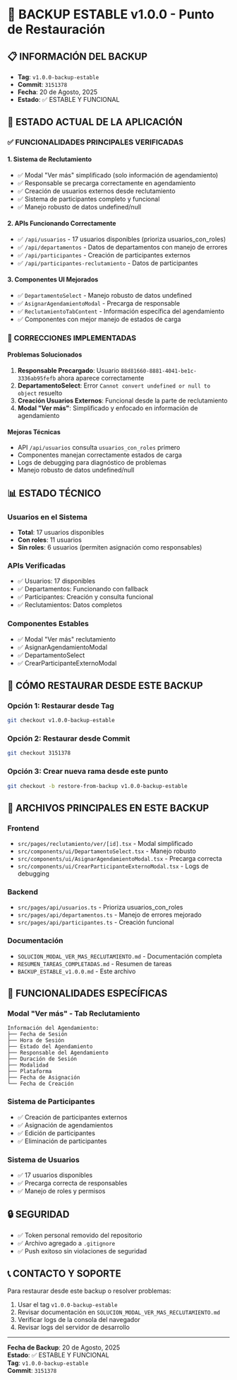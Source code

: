 # 💾 BACKUP ESTABLE v1.0.0 - Punto de Restauración

## 📋 INFORMACIÓN DEL BACKUP

- **Tag**: `v1.0.0-backup-estable`
- **Commit**: `3151378`
- **Fecha**: 20 de Agosto, 2025
- **Estado**: ✅ ESTABLE Y FUNCIONAL

## 🎯 ESTADO ACTUAL DE LA APLICACIÓN

### ✅ **FUNCIONALIDADES PRINCIPALES VERIFICADAS**

#### **1. Sistema de Reclutamiento**
- ✅ Modal "Ver más" simplificado (solo información de agendamiento)
- ✅ Responsable se precarga correctamente en agendamiento
- ✅ Creación de usuarios externos desde reclutamiento
- ✅ Sistema de participantes completo y funcional
- ✅ Manejo robusto de datos undefined/null

#### **2. APIs Funcionando Correctamente**
- ✅ `/api/usuarios` - 17 usuarios disponibles (prioriza usuarios_con_roles)
- ✅ `/api/departamentos` - Datos de departamentos con manejo de errores
- ✅ `/api/participantes` - Creación de participantes externos
- ✅ `/api/participantes-reclutamiento` - Datos de participantes

#### **3. Componentes UI Mejorados**
- ✅ `DepartamentoSelect` - Manejo robusto de datos undefined
- ✅ `AsignarAgendamientoModal` - Precarga de responsable
- ✅ `ReclutamientoTabContent` - Información específica del agendamiento
- ✅ Componentes con mejor manejo de estados de carga

### 🔧 **CORRECCIONES IMPLEMENTADAS**

#### **Problemas Solucionados**
1. **Responsable Precargado**: Usuario `88d81660-8881-4041-be1c-3336ab95fefb` ahora aparece correctamente
2. **DepartamentoSelect**: Error `Cannot convert undefined or null to object` resuelto
3. **Creación Usuarios Externos**: Funcional desde la parte de reclutamiento
4. **Modal "Ver más"**: Simplificado y enfocado en información de agendamiento

#### **Mejoras Técnicas**
- API `/api/usuarios` consulta `usuarios_con_roles` primero
- Componentes manejan correctamente estados de carga
- Logs de debugging para diagnóstico de problemas
- Manejo robusto de datos undefined/null

## 📊 **ESTADO TÉCNICO**

### **Usuarios en el Sistema**
- **Total**: 17 usuarios disponibles
- **Con roles**: 11 usuarios
- **Sin roles**: 6 usuarios (permiten asignación como responsables)

### **APIs Verificadas**
- ✅ Usuarios: 17 disponibles
- ✅ Departamentos: Funcionando con fallback
- ✅ Participantes: Creación y consulta funcional
- ✅ Reclutamientos: Datos completos

### **Componentes Estables**
- ✅ Modal "Ver más" reclutamiento
- ✅ AsignarAgendamientoModal
- ✅ DepartamentoSelect
- ✅ CrearParticipanteExternoModal

## 🚀 **CÓMO RESTAURAR DESDE ESTE BACKUP**

### **Opción 1: Restaurar desde Tag**
```bash
git checkout v1.0.0-backup-estable
```

### **Opción 2: Restaurar desde Commit**
```bash
git checkout 3151378
```

### **Opción 3: Crear nueva rama desde este punto**
```bash
git checkout -b restore-from-backup v1.0.0-backup-estable
```

## 📁 **ARCHIVOS PRINCIPALES EN ESTE BACKUP**

### **Frontend**
- `src/pages/reclutamiento/ver/[id].tsx` - Modal simplificado
- `src/components/ui/DepartamentoSelect.tsx` - Manejo robusto
- `src/components/ui/AsignarAgendamientoModal.tsx` - Precarga correcta
- `src/components/ui/CrearParticipanteExternoModal.tsx` - Logs de debugging

### **Backend**
- `src/pages/api/usuarios.ts` - Prioriza usuarios_con_roles
- `src/pages/api/departamentos.ts` - Manejo de errores mejorado
- `src/pages/api/participantes.ts` - Creación funcional

### **Documentación**
- `SOLUCION_MODAL_VER_MAS_RECLUTAMIENTO.md` - Documentación completa
- `RESUMEN_TAREAS_COMPLETADAS.md` - Resumen de tareas
- `BACKUP_ESTABLE_v1.0.0.md` - Este archivo

## 🎯 **FUNCIONALIDADES ESPECÍFICAS**

### **Modal "Ver más" - Tab Reclutamiento**
```
Información del Agendamiento:
├── Fecha de Sesión
├── Hora de Sesión
├── Estado del Agendamiento
├── Responsable del Agendamiento
├── Duración de Sesión
├── Modalidad
├── Plataforma
├── Fecha de Asignación
└── Fecha de Creación
```

### **Sistema de Participantes**
- ✅ Creación de participantes externos
- ✅ Asignación de agendamientos
- ✅ Edición de participantes
- ✅ Eliminación de participantes

### **Sistema de Usuarios**
- ✅ 17 usuarios disponibles
- ✅ Precarga correcta de responsables
- ✅ Manejo de roles y permisos

## 🔒 **SEGURIDAD**

- ✅ Token personal removido del repositorio
- ✅ Archivo agregado a `.gitignore`
- ✅ Push exitoso sin violaciones de seguridad

## 📞 **CONTACTO Y SOPORTE**

Para restaurar desde este backup o resolver problemas:
1. Usar el tag `v1.0.0-backup-estable`
2. Revisar documentación en `SOLUCION_MODAL_VER_MAS_RECLUTAMIENTO.md`
3. Verificar logs de la consola del navegador
4. Revisar logs del servidor de desarrollo

---

**Fecha de Backup**: 20 de Agosto, 2025  
**Estado**: ✅ ESTABLE Y FUNCIONAL  
**Tag**: `v1.0.0-backup-estable`  
**Commit**: `3151378`
